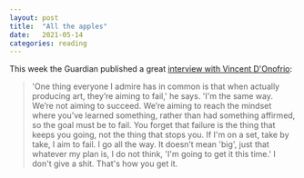```yaml
---
layout: post
title:  "All the apples"
date:   2021-05-14
categories: reading
---
```


This week the Guardian published a great [interview with Vincent D'Onofrio](https://www.theguardian.com/culture/2021/may/12/vincent-donofrio-interview-book-mutha-poetry):

> 'One thing everyone I admire has in common is that when actually producing art, they’re aiming to fail,' he says. 'I'm the same way. We’re not aiming to succeed. We’re aiming to reach the mindset where you’ve learned something, rather than had something affirmed, so the goal must be to fail. You forget that failure is the thing that keeps you going, not the thing that stops you. If I'm on a set, take by take, I aim to fail. I go all the way. It doesn’t mean 'big', just that whatever my plan is, I do not think, 'I'm going to get it this time.' I don't give a shit. That's how you get it.
